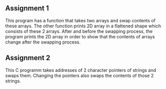 ## Assignment 1

This program has a function that takes two arrays and swap contents of these arrays. 
The other function prints 2D array in a flattened shape which consists of these 2 arrays.
After and before the swapping process, the program prints the 2D array in order to show that
the contents of arrays change after the swapping process.

## Assignment 2

This C programm takes addresses of 2 character pointers of strings and swaps them. Changing the pointers also swaps the contents of those 2 strings.
